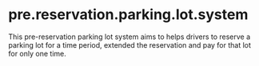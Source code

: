 # pre.reservation.parking.lot.system
This pre-reservation parking lot system aims to helps drivers to reserve a parking lot for a time period, extended the reservation and pay for that lot for only one time.
